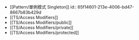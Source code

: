 - [[Pattern/單例模式 Singleton]]
  id:: 65f14601-213e-4006-bd47-8667b83b429d
- [[TS/Access Modifiers]]
- [[TS/Access Modifiers/public]]
- [[TS/Access Modifiers/private]]
- [[TS/Access Modifiers/protected]]